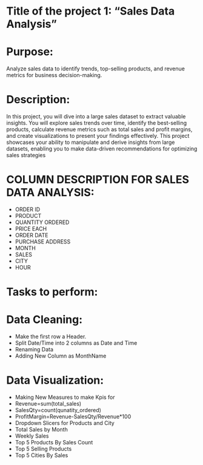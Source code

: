 # Title of the project 1: “Sales Data Analysis”
 
# Purpose: 

Analyze sales data to identify trends, top-selling products, and revenue metrics for business decision-making.

# Description: 

In this project, you will dive into a large sales dataset to extract valuable insights. 
You will explore sales trends over time, identify the best-selling products, calculate revenue metrics such as total sales and profit margins, and create visualizations to present your findings effectively. 
This project showcases your ability to manipulate and derive insights from large datasets, enabling you to make data-driven recommendations for optimizing sales strategies

# COLUMN DESCRIPTION FOR SALES DATA ANALYSIS:
- ORDER ID
- PRODUCT
- QUANTITY ORDERED
- PRICE EACH
- ORDER DATE
- PURCHASE ADDRESS
- MONTH
- SALES
- CITY
- HOUR


 
# Tasks to perform: 

# Data Cleaning:
- Make the first row a Header.
- Split Date/Time into 2 columns as Date and Time
- Renaming Data
- Adding New Column as MonthName
# Data Visualization:
- Making New Measures to make Kpis for 
- Revenue=sum(total_sales)
- SalesQty=count(qunatity_ordered)
- ProfitMargin=Revenue-SalesQty/Revenue*100
- Dropdown Slicers for Products and City
- Total Sales by Month
- Weekly Sales
- Top 5 Products By Sales Count
- Top 5 Selling Products
- Top 5 Cities By Sales
